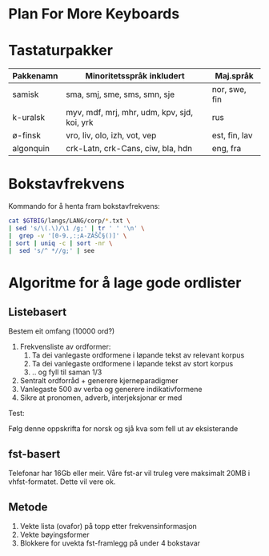 # Plan For More Keyboards

# Tastaturpakker

| Pakkenamn | Minoritetsspråk inkludert                   | Maj.språk     |
| --------- | ------------------------------------------- | ------------- |
| samisk    | sma, smj, sme, sms, smn, sje                | nor, swe, fin |
| k-uralsk  | myv, mdf, mrj, mhr, udm, kpv, sjd, koi, yrk | rus           |
| ø-finsk   | vro, liv, olo, izh, vot, vep                | est, fin, lav |
| algonquin | crk-Latn, crk-Cans, ciw, bla, hdn           | eng, fra      |

# Bokstavfrekvens

Kommando for å henta fram bokstavfrekvens:

```sh
cat $GTBIG/langs/LANG/corp/*.txt \
| sed 's/\(.\)/\1 /g;' | tr ' ' '\n' \
|  grep -v '[0-9.,:;A-ZÁŠČ§()]' \
| sort | uniq -c | sort -nr \
|  sed 's/^ *//g;' | see
```

# Algoritme for å lage gode ordlister

## Listebasert

Bestem eit omfang (10000 ord?)

1. Frekvensliste av ordformer:
   1. Ta dei vanlegaste ordformene i løpande tekst av relevant korpus
   1. Ta dei vanlegaste ordformene i løpande tekst av stort korpus
   1. .. og fyll til saman 1/3
1. Sentralt ordforråd + generere kjerneparadigmer
1. Vanlegaste 500 av verba og generere indikativformene
1. Sikre at pronomen, adverb, interjeksjonar er med

Test:

Følg denne oppskrifta for norsk og sjå kva som fell ut av eksisterande

## fst-basert

Telefonar har 16Gb eller meir.
Våre fst-ar vil truleg vere maksimalt 20MB i vhfst-formatet. Dette vil vere ok.

## Metode

1. Vekte lista (ovafor) på topp etter frekvensinformasjon
1. Vekte bøyingsformer
1. Blokkere for uvekta fst-framlegg på under 4 bokstavar
